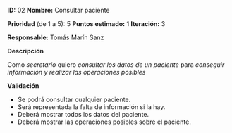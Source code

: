 **ID:** 02 **Nombre:** Consultar paciente

**Prioridad** (de 1 a 5): 5 **Puntos estimado:** 1 **Iteración:** 3

**Responsable:** Tomás Marín Sanz

**Descripción**

Como *secretario* quiero *consultar los datos de un paciente* para *conseguir información y realizar las operaciones posibles*

**Validación**

- Se podrá consultar cualquier paciente.
- Será representada la falta de información si la hay.
- Deberá mostrar todos los datos del paciente.
- Deberá mostrar las operaciones posibles sobre el paciente.
